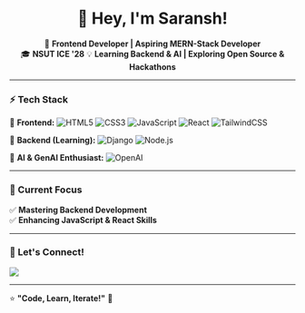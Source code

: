 <h1 align="center">👋 Hey, I'm Saransh!</h1>

<p align="center">
  🚀 <strong>Frontend Developer | Aspiring MERN-Stack Developer</strong> <br>
  🎓 <strong>NSUT ICE '28</strong> 
  💡 <strong>Learning Backend & AI | Exploring Open Source & Hackathons</strong>
</p>

---

### ⚡ Tech Stack  
🔹 **Frontend:** ![HTML5](https://img.shields.io/badge/HTML5-E34F26?style=flat&logo=html5&logoColor=white) ![CSS3](https://img.shields.io/badge/CSS3-1572B6?style=flat&logo=css3&logoColor=white) ![JavaScript](https://img.shields.io/badge/JavaScript-F7DF1E?style=flat&logo=javascript&logoColor=black) ![React](https://img.shields.io/badge/React-61DAFB?style=flat&logo=react&logoColor=black) ![TailwindCSS](https://img.shields.io/badge/TailwindCSS-06B6D4?style=flat&logo=tailwindcss&logoColor=white)  

🔹 **Backend (Learning):** ![Django](https://img.shields.io/badge/Django-092E20?style=flat&logo=django&logoColor=white) ![Node.js](https://img.shields.io/badge/Node.js-339933?style=flat&logo=nodedotjs&logoColor=white)  

🔹 **AI & GenAI Enthusiast:** ![OpenAI](https://img.shields.io/badge/OpenAI-412991?style=flat&logo=openai&logoColor=white)

---

### 📌 Current Focus   
✅ **Mastering Backend Development**  
✅ **Enhancing JavaScript & React Skills**  

---

### 🌱 Let's Connect!  
<p align="left">
  <a href="[https://www.linkedin.com/in/yourprofile](https://www.linkedin.com/in/saransh-b3729022b/)" target="_blank">
    <img src="https://img.shields.io/badge/LinkedIn-0A66C2?style=for-the-badge&logo=linkedin&logoColor=white">
  </a>
</p>

---

⭐ **"Code, Learn, Iterate!"** 🚀  
